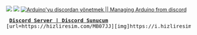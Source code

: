 <a href="https://nodei.co/npm/discord.js/"><img src="https://nodei.co/npm/discord.js.png"></a>
<a href="https://nodei.co/npm/johnny-five/"><img src="https://nodei.co/npm/johnny-five.png"></a>
[![Arduino'yu discordan yönetmek || Managing Arduino from discord](https://yt-embed.herokuapp.com/embed?v=LwxyHwsbQwo)](https://www.youtube.com/watch?v=LwxyHwsbQwo "Arduino'yu discordan yönetmek || Managing Arduino from discord")
<pre> <b><a data-test="test" rel="nofollow" style="word-wrap: break-word;" target="_blank" onclick="return dhExternallinkRedirect(this)" href="https://discord.gg/peFGuU3 ">Discord Server | Discord Sunucum</a></b>    
[url=https://hizliresim.com/MB07JJ][img]https://i.hizliresim.com/MB07JJ.png[/img][/url]

